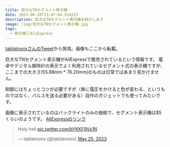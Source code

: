 ```yaml
---
title: 巨大なTNセグメント表示機
date: 2023-06-20T23:47:04.514333
description: 巨大なTNセグメント表示機を紹介します
image: /img/巨大なTNセグメント表示機.jpg
tags:
  - 表示機][AliExpress
---
```

[tablatronixさんのTweet](https://twitter.com/tablatronix/status/1661869054112714753)から発見。画像もここから転載。

巨大なTNセグメント表示機がAliExpressで販売されているという情報です。
電卓やデジタル腕時計の表示でよく利用されているセグメント式の表示機ですが、ここまでの大きさ(55.88mm * 76.20mm)のものは日常ではあまり見かけません。

制御にはちょっとコツが必要ですが（単に電圧をかけると色が変わる、というものではなく、パルスを送る必要がある）自作のガジェットでも使ってみたいです。

画像に表示されているのはバックライトのみの価格で、セグメント表示機は$5くらいのようです。
[AliExpressのリンク](https://ja.aliexpress.com/item/1005005410565386.htm)

<blockquote class="twitter-tweet"><p lang="en" dir="ltr">Holy hell <a href="https://t.co/bYKKF9Vs1N">pic.twitter.com/bYKKF9Vs1N</a></p>&mdash; tablatronix (@tablatronix) <a href="https://twitter.com/tablatronix/status/1661869054112714753?ref_src=twsrc%5Etfw">May 25, 2023</a></blockquote>
<script async src="https://platform.twitter.com/widgets.js" charset="utf-8"></script>



